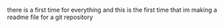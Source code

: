 there is a first time for everything and this is the first time that im making a readme file for a git repository
